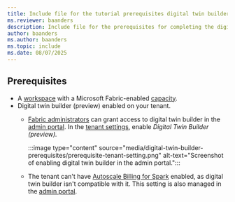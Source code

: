 ```yaml
---
title: Include file for the tutorial prerequisites digital twin builder
ms.reviewer: baanders
description: Include file for the prerequisites for completing the digital twin builder (preview) tutorials in Real-Time Intelligence.
author: baanders
ms.author: baanders
ms.topic: include
ms.date: 08/07/2025
---
```


## Prerequisites

* A [workspace](../../fundamentals/create-workspaces.md) with a Microsoft Fabric-enabled [capacity](../../enterprise/licenses.md#capacity).
* Digital twin builder (preview) enabled on your tenant.
    - [Fabric administrators](../../admin/roles.md) can grant access to digital twin builder in the [admin portal](../../admin/admin-center.md). In the [tenant settings](../../admin/tenant-settings-index.md), enable *Digital Twin Builder (preview).*

        :::image type="content" source="media/digital-twin-builder-prerequisites/prerequisite-tenant-setting.png" alt-text="Screenshot of enabling digital twin builder in the admin portal.":::

    - The tenant can't have [Autoscale Billing for Spark](../../data-engineering/autoscale-billing-for-spark-overview.md) enabled, as digital twin builder isn't compatible with it. This setting is also managed in the [admin portal](../../admin/admin-center.md). 